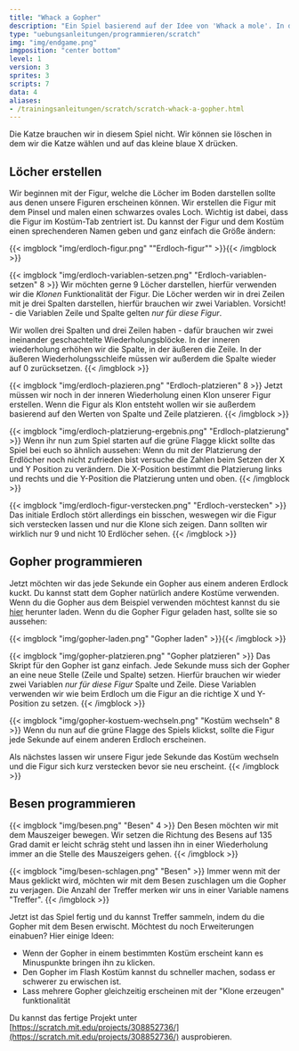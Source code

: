 ```yaml
---
title: "Whack a Gopher"
description: "Ein Spiel basierend auf der Idee von 'Whack a mole'. In diesem Spiel musst du möglichst viele Gopher mit dem Besen verjagen. Wie viele Punkte schaffst du?"
type: "uebungsanleitungen/programmieren/scratch"
img: "img/endgame.png"
imgposition: "center bottom"
level: 1
version: 3
sprites: 3
scripts: 7
data: 4
aliases:
- /trainingsanleitungen/scratch/scratch-whack-a-gopher.html
---
```


Die Katze brauchen wir in diesem Spiel nicht. Wir können sie löschen in dem wir die Katze wählen und auf das kleine blaue X drücken.

## Löcher erstellen

Wir beginnen mit der Figur, welche die Löcher im Boden darstellen sollte aus denen unsere Figuren erscheinen können. 
Wir erstellen die Figur mit dem Pinsel und malen einen schwarzes ovales Loch. Wichtig ist dabei, dass die Figur im Kostüm-Tab zentriert ist.
Du kannst der Figur und dem Kostüm einen sprechenderen Namen geben und ganz einfach die Größe ändern:

{{< imgblock "img/erdloch-figur.png" ""Erdloch-figur"" >}}{{< /imgblock >}}

{{< imgblock "img/erdloch-variablen-setzen.png" "Erdloch-variablen-setzen" 8 >}}
Wir möchten gerne 9 Löcher darstellen, hierfür verwenden wir die *Klonen* Funktionalität der Figur. 
Die Löcher werden wir in drei Zeilen mit je drei Spalten darstellen, hierfür brauchen wir zwei Variablen. 
Vorsicht! - die Variablen Zeile und Spalte gelten *nur für diese Figur*. 

Wir wollen drei Spalten und drei Zeilen haben - dafür brauchen wir zwei ineinander geschachtelte Wiederholungsblöcke. 
In der inneren wiederholung erhöhen wir die Spalte,
in der äußeren die Zeile. In der äußeren Wiederholungsschleife müssen wir außerdem die Spalte wieder auf 0 zurücksetzen.
{{< /imgblock >}}

{{< imgblock "img/erdloch-plazieren.png" "Erdloch-platzieren" 8 >}}
Jetzt müssen wir noch in der inneren Wiederholung einen Klon unserer Figur erstellen. Wenn die Figur als Klon entsteht wollen wir sie außerdem basierend auf den Werten 
von Spalte und Zeile platzieren. 
{{< /imgblock >}}

{{< imgblock "img/erdloch-platzierung-ergebnis.png" "Erdloch-platzierung" >}}
Wenn ihr nun zum Spiel starten auf die grüne Flagge klickt sollte das Spiel bei euch so ähnlich aussehen: 
Wenn du mit der Platzierung der Erdlöcher noch nicht zufrieden bist versuche die Zahlen beim Setzen der X und Y Position zu verändern. 
Die X-Position bestimmt die Platzierung links und rechts und die Y-Position die Platzierung unten und oben.
{{< /imgblock >}}

{{< imgblock "img/erdloch-figur-verstecken.png" "Erdloch-verstecken" >}}
Das initiale Erdloch stört allerdings ein bisschen, weswegen wir die Figur sich verstecken lassen und nur die Klone sich zeigen. Dann sollten wir wirklich nur 9 und nicht 10 Erdlöcher sehen.
{{< /imgblock >}}

## Gopher programmieren 

Jetzt möchten wir das jede Sekunde ein Gopher aus einem anderen Erdlock kuckt. Du kannst statt dem Gopher natürlich andere Kostüme verwenden. Wenn du die Gopher aus 
dem Beispiel verwenden möchtest kannst du sie [hier](img/gopher.sprite3) herunter laden. 
Wenn du die Gopher Figur geladen hast, sollte sie so aussehen: 

{{< imgblock "img/gopher-laden.png" "Gopher laden" >}}{{< /imgblock >}}

{{< imgblock "img/gopher-platzieren.png" "Gopher platzieren" >}}
Das Skript für den Gopher ist ganz einfach. Jede Sekunde muss sich der Gopher an eine neue Stelle (Zeile und Spalte) setzen. 
Hierfür brauchen wir wieder zwei Variablen *nur für diese Figur* Spalte und Zeile. Diese Variablen verwenden wir wie beim Erdloch um die Figur an die
richtige X und Y-Position zu setzen. 
{{< /imgblock >}}

{{< imgblock "img/gopher-kostuem-wechseln.png" "Kostüm wechseln" 8 >}}
Wenn du nun auf die grüne Flagge des Spiels klickst, sollte die Figur jede Sekunde auf einem anderen Erdloch erscheinen. 

Als nächstes lassen wir unsere Figur jede Sekunde das Kostüm wechseln und die Figur sich kurz verstecken bevor sie neu erscheint.
{{< /imgblock >}}

## Besen programmieren 

{{< imgblock "img/besen.png" "Besen" 4 >}}
Den Besen möchten wir mit dem Mauszeiger bewegen. Wir setzen die Richtung des Besens auf 135 Grad damit er leicht schräg 
steht und lassen ihn in einer Wiederholung immer an die Stelle des Mauszeigers gehen.
{{< /imgblock >}}

{{< imgblock "img/besen-schlagen.png" "Besen" >}}
Immer wenn mit der Maus geklickt wird, möchten wir mit dem Besen zuschlagen um die Gopher zu verjagen. Die Anzahl der Treffer merken wir uns in einer Variable namens "Treffer". 
{{< /imgblock >}}

Jetzt ist das Spiel fertig und du kannst Treffer sammeln, indem du die Gopher mit dem Besen erwischt. Möchtest du noch Erweiterungen einabuen? Hier einige Ideen: 
* Wenn der Gopher in einem bestimmten Kostüm erscheint kann es Minuspunkte bringen ihn zu klicken. 
* Den Gopher im Flash Kostüm kannst du schneller machen, sodass er schwerer zu erwischen ist. 
* Lass mehrere Gopher gleichzeitig erscheinen mit der "Klone erzeugen" funktionalität

Du kannst das fertige Projekt unter [https://scratch.mit.edu/projects/308852736/](https://scratch.mit.edu/projects/308852736/) ausprobieren.
